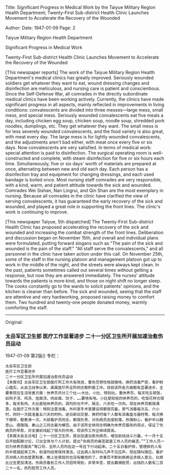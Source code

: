 Title: Significant Progress in Medical Work by the Taiyue Military Region Health Department; Twenty-First Sub-district Health Clinic Launches Movement to Accelerate the Recovery of the Wounded

Author:
Date: 1947-01-09
Page: 2

Taiyue Military Region Health Department

Significant Progress in Medical Work

Twenty-First Sub-district Health Clinic Launches Movement to Accelerate the Recovery of the Wounded

[This newspaper reports] The work of the Taiyue Military Region Health Department's medical clinics has greatly improved. Seriously wounded soldiers get whatever they want to eat, wound dressing changes and disinfection are meticulous, and nursing care is patient and conscientious. Since the Self-Defense War, all comrades in the directly subordinate medical clinics have been working actively. Currently, the clinics have made significant progress in all aspects, mainly reflected in improvements in living conditions: convalescents are divided into three messes—large mess, small mess, and special mess. Seriously wounded convalescents eat five meals a day, including chicken egg soup, chicken soup, noodle soup, shredded pork noodles, dumplings, etc. They get whatever they want. The small mess is for less severely wounded convalescents, and the food variety is also great, with meat every day. The large mess is for lightly wounded convalescents, and the adjustments aren't bad either, with meat once every five or six days. Now convalescents are very satisfied. In terms of medical work: special attention is paid to disinfection. The surgical operating room is well-constructed and complete, with steam disinfection for five or six hours each time. Simultaneously, five or six days' worth of materials are prepared at once, alternating between new and old each day. Each person has a disinfection tray and equipment for changing dressings, and each used bandage is boiled once. Most nursing staff comrades are very responsible, with a kind, warm, and patient attitude towards the sick and wounded. Comrades Wei Sishan, Nan Lingrui, and Qin Shan are the most exemplary in nursing. Because all comrades in the clinic have clarified the view of serving convalescents, it has guaranteed the early recovery of the sick and wounded, and played a great role in supporting the front lines. The clinic's work is continuing to improve.

[This newspaper Taiyue, 5th dispatched] The Twenty-First Sub-district Health Clinic has proposed accelerating the recovery of the sick and wounded and increasing the combat strength of the front lines. Deliberation and discussion began on November 15th, and overall and individual plans were formulated, putting forward slogans such as "The pain of the sick and wounded is the pain of the staff." "All staff serve the convalescents," and all personnel in the clinic have taken action under this call. On November 25th, some of the staff in the nursing platoon and management platoon got up to work in the middle of the night, and the streets were always kept clean. In the past, patients sometimes called out several times without getting a response, but now they are answered immediately. The nurses' attitude towards the patients is more kind, and those on night shift no longer sleep. The cooks constantly go to the wards to solicit patients' opinions, and the kitchen is cleaner than before. The sick and wounded, seeing that the staff are attentive and very hardworking, proposed raising money to comfort them. Two hundred and twenty-one people donated money, warmly comforting the staff.



<hr /> 

Original: 


### 太岳军区卫生部  医疗工作显著进步  二十一分区卫生所开展加速治愈伤员运动

1947-01-09
第2版()
专栏：

    太岳军区卫生部
    医疗工作显著进步
    二十一分区卫生所开展加速治愈伤员运动
    【本报讯】太岳军区卫生部医疗所工作大有改进，重伤员想吃啥就做啥，换药消毒严密，看护耐心踏实。从自卫战争以来，直属医疗所全所同志都积极工作。目前该所各方面都有显著进步，主要表现在生活改善方面：休养员共分三个灶——大灶、小灶、特别灶。重休养员，每天吃五顿饭，如鸡子汤、鸡汤、挂面汤、肉丝面、饺子，……要啥有啥。小灶是较轻的休养员的，吃饭花样也很多，每天有肉，大灶是轻休养员的，调剂的也不坏，隔五、六天吃一次肉。现在休养员都很满意。在医疗工作方面：特别注意消毒。外科室手术室建设得都很完备，蒸气消毒每次五、六小时，同时一次就准备五六天的材料，逐日新旧交替，换药时每个人都有消毒盘与器材等，每次换下绷带，都煮沸一次。大部看护员同志，都很负责，对伤病员态度和蔼，热情耐心，看护中以魏思山、南陵瑞、秦山之三同志最为模范。由于该所全体同志明确为休养员服务的观点，保证了伤病员的早愈，对支援前线起了很大的作用，现该所工作正继续提高。
    【本报太岳五日电】二十一分区卫生所，提出加速治愈伤病员，增加前线战斗力量。十一月十五日开始酝酿讨论，订出全体与个人计划，提出“伤病员的痛苦就是工作人员的痛苦。”“工作人员一切为休养员服务”等口号，全所人员均在这一号召下行动起来。二十五日看护排，管理排的人有的半夜就起来工作，街道均经常保持清洁，过去病人有时叫几声不见应声，现在随叫随应。看护员对病人的态度更和善，晚上坐夜班的也没有睡觉的了。炊事员不断到病房征求病人意见，伙房比过去更加清洁。伤病员看到工作人员招呼周到，非常辛苦，提出募捐慰劳，出钱的人数有二百二十一名，热烈慰劳工作人员。
